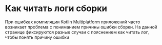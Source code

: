 # Как читать логи сборки

При ошибках компиляции Kotlin Multiplatform приложений часто возникает проблема с пониманием причины ошибки сборки. 
На данной странице фиксируются разные случаи с пояснением как читать лог, чтобы понять причину ошибки


